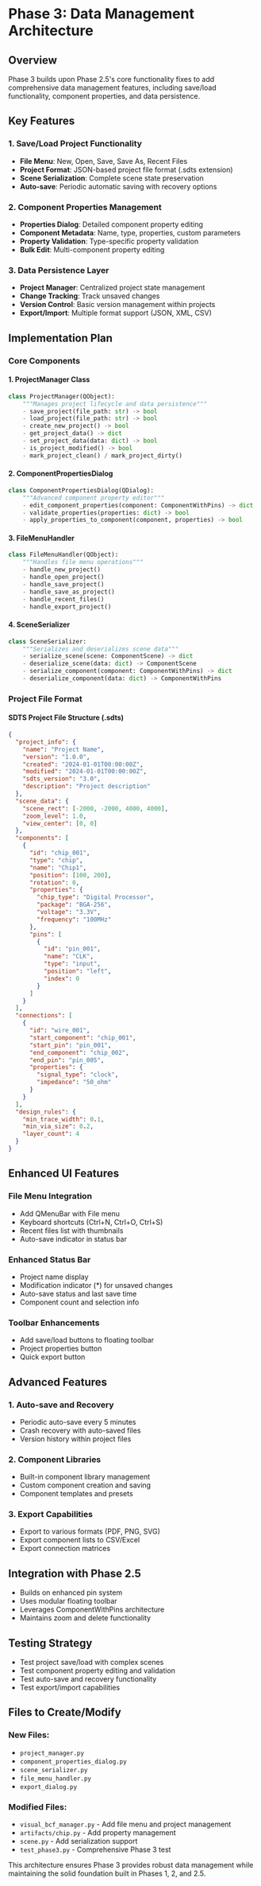 # Phase 3: Data Management Architecture

## Overview
Phase 3 builds upon Phase 2.5's core functionality fixes to add comprehensive data management features, including save/load functionality, component properties, and data persistence.

## Key Features

### 1. Save/Load Project Functionality
- **File Menu**: New, Open, Save, Save As, Recent Files
- **Project Format**: JSON-based project file format (.sdts extension)
- **Scene Serialization**: Complete scene state preservation
- **Auto-save**: Periodic automatic saving with recovery options

### 2. Component Properties Management
- **Properties Dialog**: Detailed component property editing
- **Component Metadata**: Name, type, properties, custom parameters
- **Property Validation**: Type-specific property validation
- **Bulk Edit**: Multi-component property editing

### 3. Data Persistence Layer
- **Project Manager**: Centralized project state management
- **Change Tracking**: Track unsaved changes
- **Version Control**: Basic version management within projects
- **Export/Import**: Multiple format support (JSON, XML, CSV)

## Implementation Plan

### Core Components

#### 1. ProjectManager Class
```python
class ProjectManager(QObject):
    """Manages project lifecycle and data persistence"""
    - save_project(file_path: str) -> bool
    - load_project(file_path: str) -> bool
    - create_new_project() -> bool
    - get_project_data() -> dict
    - set_project_data(data: dict) -> bool
    - is_project_modified() -> bool
    - mark_project_clean() / mark_project_dirty()
```

#### 2. ComponentPropertiesDialog
```python
class ComponentPropertiesDialog(QDialog):
    """Advanced component property editor"""
    - edit_component_properties(component: ComponentWithPins) -> dict
    - validate_properties(properties: dict) -> bool
    - apply_properties_to_component(component, properties) -> bool
```

#### 3. FileMenuHandler
```python
class FileMenuHandler(QObject):
    """Handles file menu operations"""
    - handle_new_project()
    - handle_open_project()
    - handle_save_project()
    - handle_save_as_project()
    - handle_recent_files()
    - handle_export_project()
```

#### 4. SceneSerializer
```python
class SceneSerializer:
    """Serializes and deserializes scene data"""
    - serialize_scene(scene: ComponentScene) -> dict
    - deserialize_scene(data: dict) -> ComponentScene
    - serialize_component(component: ComponentWithPins) -> dict
    - deserialize_component(data: dict) -> ComponentWithPins
```

### Project File Format

#### SDTS Project File Structure (.sdts)
```json
{
  "project_info": {
    "name": "Project Name",
    "version": "1.0.0",
    "created": "2024-01-01T00:00:00Z",
    "modified": "2024-01-01T00:00:00Z",
    "sdts_version": "3.0",
    "description": "Project description"
  },
  "scene_data": {
    "scene_rect": [-2000, -2000, 4000, 4000],
    "zoom_level": 1.0,
    "view_center": [0, 0]
  },
  "components": [
    {
      "id": "chip_001",
      "type": "chip",
      "name": "Chip1",
      "position": [100, 200],
      "rotation": 0,
      "properties": {
        "chip_type": "Digital Processor",
        "package": "BGA-256",
        "voltage": "3.3V",
        "frequency": "100MHz"
      },
      "pins": [
        {
          "id": "pin_001",
          "name": "CLK",
          "type": "input",
          "position": "left",
          "index": 0
        }
      ]
    }
  ],
  "connections": [
    {
      "id": "wire_001",
      "start_component": "chip_001",
      "start_pin": "pin_001",
      "end_component": "chip_002",
      "end_pin": "pin_005",
      "properties": {
        "signal_type": "clock",
        "impedance": "50_ohm"
      }
    }
  ],
  "design_rules": {
    "min_trace_width": 0.1,
    "min_via_size": 0.2,
    "layer_count": 4
  }
}
```

## Enhanced UI Features

### File Menu Integration
- Add QMenuBar with File menu
- Keyboard shortcuts (Ctrl+N, Ctrl+O, Ctrl+S)
- Recent files list with thumbnails
- Auto-save indicator in status bar

### Enhanced Status Bar
- Project name display
- Modification indicator (*) for unsaved changes
- Auto-save status and last save time
- Component count and selection info

### Toolbar Enhancements
- Add save/load buttons to floating toolbar
- Project properties button
- Quick export button

## Advanced Features

### 1. Auto-save and Recovery
- Periodic auto-save every 5 minutes
- Crash recovery with auto-saved files
- Version history within project files

### 2. Component Libraries
- Built-in component library management
- Custom component creation and saving
- Component templates and presets

### 3. Export Capabilities
- Export to various formats (PDF, PNG, SVG)
- Export component lists to CSV/Excel
- Export connection matrices

## Integration with Phase 2.5
- Builds on enhanced pin system
- Uses modular floating toolbar
- Leverages ComponentWithPins architecture
- Maintains zoom and delete functionality

## Testing Strategy
- Test project save/load with complex scenes
- Test component property editing and validation  
- Test auto-save and recovery functionality
- Test export/import capabilities

## Files to Create/Modify

### New Files:
- `project_manager.py`
- `component_properties_dialog.py`
- `scene_serializer.py`
- `file_menu_handler.py`
- `export_dialog.py`

### Modified Files:
- `visual_bcf_manager.py` - Add file menu and project management
- `artifacts/chip.py` - Add property management
- `scene.py` - Add serialization support
- `test_phase3.py` - Comprehensive Phase 3 test

This architecture ensures Phase 3 provides robust data management while maintaining the solid foundation built in Phases 1, 2, and 2.5.
